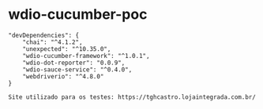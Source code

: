 # wdio-cucumber-poc

``` dependencies
"devDependencies": {
    "chai": "^4.1.2",
    "unexpected": "^10.35.0",
    "wdio-cucumber-framework": "^1.0.1",
    "wdio-dot-reporter": "0.0.9",
    "wdio-sauce-service": "^0.4.0",
    "webdriverio": "^4.8.0"
}
```

``` site
Site utilizado para os testes: https://tghcastro.lojaintegrada.com.br/
```